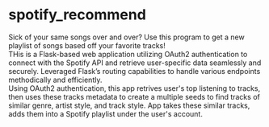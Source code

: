 # spotify_recommend
Sick of your same songs over and over? Use this program to get a new playlist of songs based off your favorite tracks!  
THis is a Flask-based web application utilizing OAuth2 authentication to connect with the Spotify API and retrieve user-specific data seamlessly and securely. Leveraged Flask’s routing capabilities to handle various endpoints methodically and efficiently.  
Using OAuth2 authentication, this app retrives user's top listening to tracks, then uses these tracks metadata to create a multiple seeds to find tracks of similar genre, artist style, and track style. App takes these similar tracks, adds them into a Spotify playlist under the user's account.
